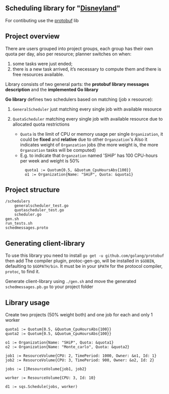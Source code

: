 Scheduling library for "[Disneyland](https://github.com/skygrid/disneyland)"
---
For contibuting use the [protobuf](https://github.com/golang/protobuf) lib

Project overview
----
There are users grouped into project groups, 
each group has their own quota per day, also per resource; 
planner switches on when: 
1) some tasks were just ended; 
2) there is a new task arrived, it’s necessary to compute them and there is free resources available.

Library consists of two general parts: 
the **protobuf library messages description** and
the **implemented Go library**

**Go library** defines two schedulers based on matching (job x resource):

1. `GeneralScheduler` just matching every single job with available resource

2. `QuotaScheduler` matching every single job with available resource due to 
allocated quota restrictions
    + `Quota` is the limit of CPU or memory usage  per single `Organization`, 
    it could be **fixed** and **relative** due to other `Organzation`'s
    Also it indicates weight of `Organzation` jobs 
    (the more weight is, the more `Organzation` tasks will be computed)
    + E.g. to indicate that `Organzation` named 'SHiP' has 100 CPU-hours per week and weight is 50%
      ```
        quota1 := Quotum{0.5, &Quotum_CpuHoursAbs{100}}
        o1 := Organization{Name: "SHiP", Quota: &quota1}
        ```

Project structure
---
```$xslt
/schedulers
    generalscheduler_test.go
    quotascheduler_test.go
    scheduler.go
gen.sh
run_tests.sh
schedmessages.proto
```

Generating client-library
----
To use this library you need to install `go get -u github.com/golang/protobuf` 
then add The compiler plugin, protoc-gen-go, will be installed in `$GOBIN`, defaulting to `$GOPATH/bin`. 
It must be in your `$PATH` for the protocol compiler, `protoc`, to find it.

Generate client-library using `./gen.sh` and move the generated `schedmessages.pb.go` to your project folder


Library usage
---
Create two projects (50% weight both) and one job for each and only 1 worker 
```
quota1 := Quotum{0.5, &Quotum_CpuHoursAbs{100}}
quota2 := Quotum{0.5, &Quotum_CpuHoursAbs{100}}

o1 := Organization{Name: "SHiP", Quota: &quota1}
o2 := Organization{Name: "Monte_carlo", Quota: &quota2}

job1 := ResourceVolume{CPU: 2, TimePeriod: 1000, Owner: &o1, Id: 1}
job2 := ResourceVolume{CPU: 3, TimePeriod: 900, Owner: &o2, Id: 2}

jobs := []ResourceVolume{job1, job2}

worker := ResourceVolume{CPU: 3, Id: 10}

d1 := sqs.Schedule(jobs, worker)
```

